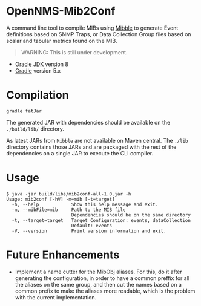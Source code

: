 # OpenNMS-Mib2Conf

A command line tool to compile MIBs using [Mibble](https://www.mibble.org) to generate Event definitions based on SNMP Traps, or Data Collection Group files based on scalar and tabular metrics found on the MIB.

> WARNING: This is still under development.

* [Oracle JDK](https://www.oracle.com/technetwork/java/javase/downloads/jdk8-downloads-2133151.html) version 8
* [Gradle](https://gradle.org/install/) version 5.x

# Compilation

```shell
gradle fatJar
```

The generated JAR with dependencies should be available on the `./build/lib/` directory.

As latest JARs from `Mibble` are not available on Maven central. The `./lib` directory contains those JARs and are packaged with the rest of the dependencies on a single JAR to execute the CLI compiler.

# Usage

```shell
$ java -jar build/libs/mib2conf-all-1.0.jar -h
Usage: mib2conf [-hV] -m=mib [-t=target]
  -h, --help            Show this help message and exit.
  -m, --mibFile=mib     Path to the MIB file
                        Dependencies should be on the same directory
  -t, --target=target   Target Configuration: events, dataCollection
                        Default: events
  -V, --version         Print version information and exit.
```

# Future Enhancements

* Implement a name cutter for the MibObj aliases. For this, do it after generating the configuration, in order to have a common preffix for all the aliases on the same group, and then cut the names based on a common prefix to make the aliases more readable, which is the problem with the current implementation.
